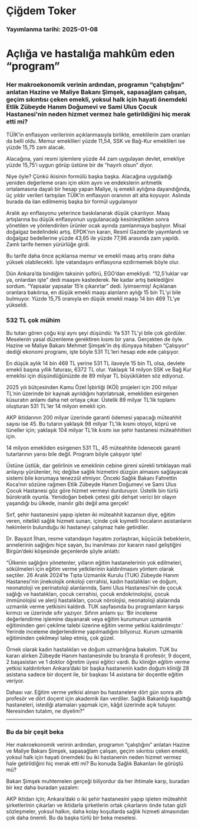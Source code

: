 # Çiğdem Toker

### Yayımlanma tarihi: 2025-01-08

# Açlığa ve hastalığa mahkûm eden “program”


### Her makroekonomik verinin ardından, programın “çalıştığını” anlatan Hazine ve Maliye Bakanı Şimşek, sapasağlam çalışan, geçim sıkıntısı çeken emekli, yoksul halk için hayati önemdeki Etlik Zübeyde Hanım Doğumevi ve Sami Ulus Çocuk Hastanesi'nin neden hizmet vermez hale getirildiğini hiç merak etti mi?

TÜİK’in enflasyon verilerinin açıklanmasıyla birlikte, emeklilerin zam oranları da belli oldu. Memur emeklileri yüzde 11,54, SSK ve Bağ-Kur emeklileri ise yüzde 15,75 zam alacak.

Alacağına, yani resmi işlemlere yüzde 44 zam uygulayan devlet, emekliye yüzde 15,75’i uygun görüp üstüne bir de “hayırlı olsun” diyor.

Niye öyle? Çünkü ikisinin formülü başka başka. Alacağına uyguladığı yeniden değerleme oranı için ekim ayını ve endekslerin aritmetik ortalamasına dayalı bir hesap yapan Maliye, iş emekli aylığına dayandığında, üç yıldır verileri tartışılan TÜİK’in enflasyon oranının alt alta koyuyor. Aslında burada da ilan edilmemiş başka bir formül uygulanıyor

Aralık ayı enflasyonu yeterince baskılanarak düşük çıkarılıyor. Maaş artışlarına bu düşük enflasyonun uygulanacağı kesinleştikten sonra yönetilen ve yönlendirilen ürünler ocak ayında zamlanmaya başlıyor. Misal doğalgaz bedelindeki artış. EPDK’nın kararı, Resmî Gazete’de yayımlandı ve doğalgaz bedellerine yüzde 43,65 ile yüzde 77,96 arasında zam yapıldı. Zamlı tarife hemen yürürlüğe girdi.

Bu tarife daha önce açıklansa memur ve emekli maaş artış oranı daha yüksek olabilecekti. İşte vatandaşını enflasyona ezdirmemek böyle olur.

Dün Ankara’da bindiğim taksinin şoförü, EGO’dan emekliydi. “12,5’luklar var ya, onlardan işte” dedi maaşını kastederek. Ne kadar artış beklediğini sordum. “Yapsalar yapsalar 15’e çıkarırlar” dedi. İyimsermiş! Açıklanan oranlara bakılırsa, en düşük emekli maaşı alanların aylığı 15 bin TL’yi bile bulmuyor. Yüzde 15,75 oranıyla en düşük emekli maaşı 14 bin 469 TL’ye yükseldi.


### 532 TL çok mühim

Bu tutarı gören çoğu kişi aynı şeyi düşündü: Ya 531 TL’yi bile çok gördüler. Meselenin yasal düzenleme gerektiren kısmı bir yana. Gerçekten de öyle. Hazine ve Maliye Bakanı Mehmet Şimşek’in dış dünyaya hitaben “Çalışıyor” dediği ekonomi programı, işte böyle 531 TL’leri hesap ede ede çalışıyor.

En düşük aylık 14 bin 469 TL yerine 531 TL ilaveyle 15 bin TL olsa, devlete emekli başına yıllık faturası, 6372 TL olur. Yaklaşık 14 milyon SSK ve Bağ Kur emeklisi için düşündüğünüzde de 89 milyar TL büyüklükten söz ediyoruz.

2025 yılı bütçesinden Kamu Özel İşbirliği (KÖİ) projeleri için 200 milyar TL’nin üzerinde bir kaynak ayrıldığını hatırlatırsak, emekliden esirgenen küsuratın anlamı daha net ortaya çıkar. Üstelik 89 milyar TL’lik toplamı oluşturan 531 TL’ler 14 milyon emekli için.

AKP iktidarının 200 milyar üzerinde garanti ödemesi yapacağı müteahhit sayısı ise 45. Bu tutarın yaklaşık 98 milyar TL’lik kısmı otoyol, köprü ve tüneller için; yaklaşık 104 milyar TL’lik kısmı ise şehir hastanesi müteahhitleri için.

14 milyon emekliden esirgenen 531 TL, 45 müteahhite ödenecek garanti tutarlarının yarısı bile değil. Program böyle çalışıyor işte!

Üstüne üstlük, dar gelirlinin ve emeklinin cebine gireni sürekli tırtıklayan mali anlayışı yürütenler, hiç değilse sağlık hizmetini düzgün almasını sağlayacak sistemi bile korumaya tenezzül etmiyor. Önceki Sağlık Bakanı Fahrettin Koca’nın sözüne rağmen Etlik Zübeyde Hanım Doğumevi ve Sami Ulus Çocuk Hastanesi göz göre hizmet vermeyi durduruyor. Üstelik bin türlü bürokratik oyunla. Yenidoğan bebek çetesi gibi dehşet verici bir olayın yaşandığı bu ülkede, inanılır gibi değil ama gerçek!

Sırf, şehir hastanesini yapıp işleten iki müteahhit kazansın diye, eğitim veren, nitelikli sağlık hizmeti sunan, içinde çok kıymetli hocaların asistanların hekimlerin bulunduğu iki hastaneyi çalışmaz hale getirdiler.

Dr. Bayazıt İlhan, resme vatandaşın hayatını zorlaştıran, küçücük bebeklerin, annelerinin sağlığını hiçe sayan, bu inanılması zor kararın nasıl geliştiğini Birgün’deki köşesinde geçenlerde şöyle anlattı:

“Ülkenin sağlığını yönetenler, yılların eğitim hastanelerinin yok edilmeleri, sökülmeleri için eğitim verme yetkilerinin kaldırılmasını yöntem olarak seçtiler. 26 Aralık 2024’te Tıpta Uzmanlık Kurulu (TUK) Zübeyde Hanım Hastanesi’nin jinekolojik onkoloji cerrahisi, kadın hastalıkları ve doğum, neonatoloji ve perinatoloji alanlarında, Sami Ulus Hastanesi’nin de çocuk sağlığı ve hastalıkları, çocuk cerrahisi, çocuk endokrinolojisi, çocuk immünolojisi ve alerji hastalıkları, çocuk nörolojisi, neonatoloji alalarında uzmanlık verme yetkisini kaldırdı. TUK sayfasında bu programların karşısı kırmızı ve üzerinde sıfır yazıyor. Sıfırın anlamı şu: ‘Bir inceleme değerlendirme işlemine dayanarak veya eğitim kurumunun uzmanlık eğitiminden geri çekilme talebi üzerine eğitim verme yetkisi kaldırılmıştır.’ Yerinde inceleme değerlendirme yapılmadığını biliyoruz. Kurum uzmanlık eğitiminden çekilmeyi talep etmiş, çok güzel.

Örnek olarak kadın hastalıkları ve doğum uzmanlığına bakalım. TUK bu kararı alırken Zübeyde Hanım hastanesinde bu branşta 6 profesör, 9 doçent, 2 başasistan ve 1 doktor öğretim üyesi eğitici vardı. Bu kliniğin eğitim verme yetkisi kaldırılırken Ankara’daki bir başka hastanenin kadın doğum kliniği 28 asistana sadece bir doçent ile, bir başkası 14 asistana bir doçentle eğitim veriyor.

Dahası var. Eğitim verme yetkisi alınan bu hastanelere dört gün sonra altı profesör ve dört doçent için akademik ilan verdiler. Sağlık Bakanlığı kapattığı hastaneleri, istediği atamaları yapmak için, kâğıt üzerinde açık tutuyor. Neresinden tutalım, ne diyelim?”

* * *


### Bu da bir çeşit beka

Her makroekonomik verinin ardından, programın “çalıştığını” anlatan Hazine ve Maliye Bakanı Şimşek, sapasağlam çalışan, geçim sıkıntısı çeken emekli, yoksul halk için hayati önemdeki bu iki hastanenin neden hizmet vermez hale getirildiğini hiç merak etti mi? Bu konuda Sağlık Bakanları ile görüştü mü?

Bakan Şimşek muhtemelen gerçeği biliyordur da her ihtimale karşı, buradan bir kez daha buradan yazalım:

AKP iktidarı için; Ankara’daki o iki şehir hastanesini yapıp işleten müteahhit şirketlerinin çıkarları ve iktidarla şirketlerin ortak çıkarlarını önde tutan gizli sözleşmeler, yoksul halkın, daha kolay koşullarda sağlık hizmeti almasından çok daha önemli. Bu da başka türlü bir beka meselesi.

